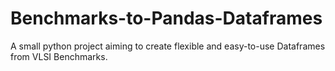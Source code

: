 # Benchmarks-to-Pandas-Dataframes
A small python project aiming to create flexible and easy-to-use Dataframes from VLSI Benchmarks.
